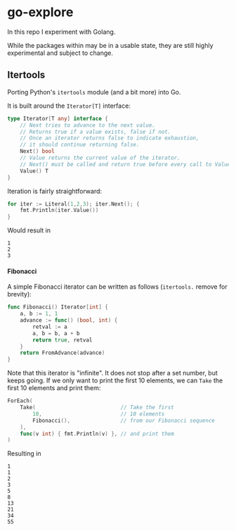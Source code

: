 # go-explore

In this repo I experiment with Golang.

While the packages within may be in a usable state,
they are still highly experimental and subject to change.

## Itertools

Porting Python's `itertools` module (and a bit more) into Go.

It is built around the `Iterator[T]` interface: 

```go
type Iterator[T any] interface {
	// Next tries to advance to the next value.
	// Returns true if a value exists, false if not.
	// Once an iterator returns false to indicate exhaustion,
	// it should continue returning false.
	Next() bool
	// Value returns the current value of the iterator.
	// Next() must be called and return true before every call to Value().
	Value() T
}
```

Iteration is fairly straightforward:

```go
for iter := Literal(1,2,3); iter.Next(); {
	fmt.Println(iter.Value())
}
```

Would result in

```text
1
2
3
```

#### Fibonacci

A simple Fibonacci iterator can be written as follows (`itertools.` remove for brevity):

```go
func Fibonacci() Iterator[int] {
	a, b := 1, 1
	advance := func() (bool, int) {
        retval := a
		a, b = b, a + b
		return true, retval
	}
	return FromAdvance(advance)
}
```

Note that this iterator is "infinite".
It does not stop after a set number, but keeps going.
If we only want to print the first 10 elements, 
we can `Take` the first 10 elements and print them:

```go
ForEach(
    Take(                           // Take the first
        10,                         // 10 elements
        Fibonacci(),                // from our Fibonacci sequence
    ),
    func(v int) { fmt.Println(v) }, // and print them
)
```

Resulting in 
```text
1
1 
2 
3 
5 
8 
13
21
34
55
```